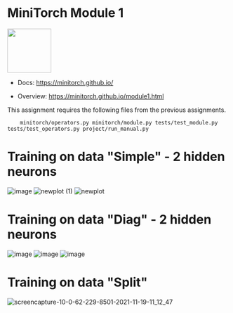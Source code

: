 # MiniTorch Module 1

<img src="https://minitorch.github.io/_images/match.png" width="100px">

* Docs: https://minitorch.github.io/

* Overview: https://minitorch.github.io/module1.html

This assignment requires the following files from the previous assignments.

        minitorch/operators.py minitorch/module.py tests/test_module.py tests/test_operators.py project/run_manual.py
        
        
# Training on data "Simple" - 2 hidden neurons
![image](https://user-images.githubusercontent.com/59758528/142570469-ea96484e-e852-48f8-bcc1-ed288312094d.png)
![newplot (1)](https://user-images.githubusercontent.com/59758528/142569286-3f39e203-14d7-4e53-a89c-1ec859397e57.png)
![newplot](https://user-images.githubusercontent.com/59758528/142569225-06d616de-e20c-45fe-9770-f3e09d9e8216.png)


# Training on data "Diag" - 2 hidden neurons
![image](https://user-images.githubusercontent.com/59758528/142570345-47437b6c-caa7-4467-850b-2c49345773cf.png)
![image](https://user-images.githubusercontent.com/59758528/142570406-2e675f04-e7cb-4bbd-b700-406bcf4c451a.png)
![image](https://user-images.githubusercontent.com/59758528/142570444-3b214ef3-cb95-47bd-b34c-fc8bae8d3a1a.png)

# Training on data "Split"
![screencapture-10-0-62-229-8501-2021-11-19-11_12_47](https://user-images.githubusercontent.com/59758528/142571529-899a7ced-7945-4635-b93c-22b145fe6b5d.png)
